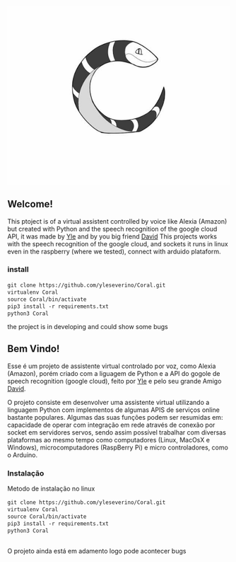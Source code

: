 ![image info](./pictures/logo_coral.jpeg)


## Welcome!

  This ptoject is of a virtual assistent controlled by voice like Alexia (Amazon) but created with Python and the speech recognition of the google cloud API, it was made by [Yle](https://www.linkedin.com/in/yle/) and by you big friend [David](https://www.facebook.com/dpalisneto)
  This projects works with the speech recognition of the google cloud, and sockets it runs in linux even in the raspberry (where we tested), connect with arduido plataform.
  
  
### install

```shell
git clone https://github.com/yleseverino/Coral.git
virtualenv Coral
source Coral/bin/activate
pip3 install -r requirements.txt
python3 Coral
```

the project is in developing and could show some bugs


## Bem Vindo!

  Esse é um projeto de assistente virtual controlado por voz, como Alexia (Amazon), porém criado com a liguagem de Python e a API do gogole de speech recognition (google cloud), feito por [Yle](https://www.linkedin.com/in/yle/) e pelo seu grande Amigo [David](https://www.facebook.com/dpalisneto).

  O projeto consiste em desenvolver uma assistente virtual utilizando a linguagem Python com implementos de algumas APIS de serviços online bastante populares. Algumas das suas funções podem ser resumidas em: capacidade de operar com integração em rede através de conexão por socket em servidores servos, sendo assim possível trabalhar com diversas plataformas ao mesmo tempo como computadores (Linux, MacOsX e Windows), microcomputadores (RaspBerry Pi) e micro controladores,
como o Arduino. 

### Instalação

Metodo de instalação no linux

```shell
git clone https://github.com/yleseverino/Coral.git
virtualenv Coral
source Coral/bin/activate
pip3 install -r requirements.txt
python3 Coral


```

O projeto ainda está em adamento logo pode acontecer bugs

